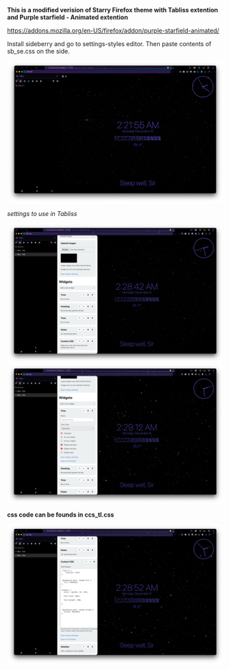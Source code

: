 **This is a modified verision of Starry Firefox theme with Tabliss extention and Purple starfield - Animated extention**

https://addons.mozilla.org/en-US/firefox/addon/purple-starfield-animated/

Install sideberry and go to settings-styles editor. Then paste contents of sb_se.css on the side.

![Browser preview](/preview/preview.png)

*settings to use in Tabliss*

![Browser preview](/preview/widgets-in-tabliss.png)
![Browser preview](/preview/time-setting.png)

**css code can be founds in ccs_tl.css**

![Browser preview](/preview/custom-css.png)

